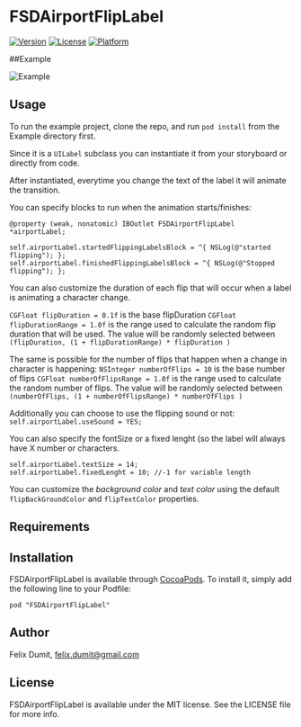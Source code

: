 # FSDAirportFlipLabel

<!--[![CI Status](http://img.shields.io/travis/felix-dumit/FSDAirportFlipLabel.svg?style=flat)](https://travis-ci.org/felix-dumit/FSDAirportFlipLabel)-->
[![Version](https://img.shields.io/cocoapods/v/FSDAirportFlipLabel.svg?style=flat)](http://cocoadocs.org/docsets/FSDAirportFlipLabel)
[![License](https://img.shields.io/cocoapods/l/FSDAirportFlipLabel.svg?style=flat)](http://cocoadocs.org/docsets/FSDAirportFlipLabel)
[![Platform](https://img.shields.io/cocoapods/p/FSDAirportFlipLabel.svg?style=flat)](http://cocoadocs.org/docsets/FSDAirportFlipLabel)

##Example

![Example](http://URL)

## Usage

To run the example project, clone the repo, and run `pod install` from the Example directory first.

Since it is a `UILabel` subclass you can instantiate it from your storyboard or directly from code.

After instantiated, everytime you change the text of the label it will animate the transition.

You can specify blocks to run when the animation starts/finishes:

```objc
@property (weak, nonatomic) IBOutlet FSDAirportFlipLabel *airportLabel;

self.airportLabel.startedFlippingLabelsBlock = ^{ NSLog(@"started flipping"); };
self.airportLabel.finishedFlippingLabelsBlock = ^{ NSLog(@"Stopped flipping"); };

```

You can also customize the duration of each flip that will occur when a label is animating a character change.

`CGFloat flipDuration = 0.1f` is the base flipDuration
`CGFloat flipDurationRange = 1.0f` is the range used to calculate the random flip duration that will be used.
The value will be randomly selected between `(flipDuration, (1 + flipDurationRange) * flipDuration )`

The same is possible for the number of flips that happen when a change in character is happening:
`NSInteger numberOfFlips = 10` is the base number of flips
`CGFloat numberOfFlipsRange = 1.0f` is the range used to calculate the random number of flips.
The value will be randomly selected between `(numberOfFlips, (1 + numberOfFlipsRange) * numberOfFlips )`


Additionally you can choose to use the flipping sound or not:
`self.airportLabel.useSound = YES;`

You can also specify the fontSize or a fixed lenght (so the label will always have X number or characters.
```objc
self.airportLabel.textSize = 14;
self.airportLabel.fixedLenght = 10; //-1 for variable length
```
 
You can customize the *background color* and *text color* using the default `flipBackGroundColor` and `flipTextColor` properties.

## Requirements

## Installation

FSDAirportFlipLabel is available through [CocoaPods](http://cocoapods.org). To install
it, simply add the following line to your Podfile:

    pod "FSDAirportFlipLabel"

## Author

Felix Dumit, felix.dumit@gmail.com

## License

FSDAirportFlipLabel is available under the MIT license. See the LICENSE file for more info.

